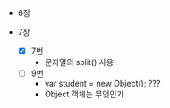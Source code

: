 - 6장
    
      
    
- 7장
    - [x] 7번
        - 문자열의 split() 사용
    - [ ] 9번
        - var student = new Object(); ???
        - Object 객체는 무엇인가